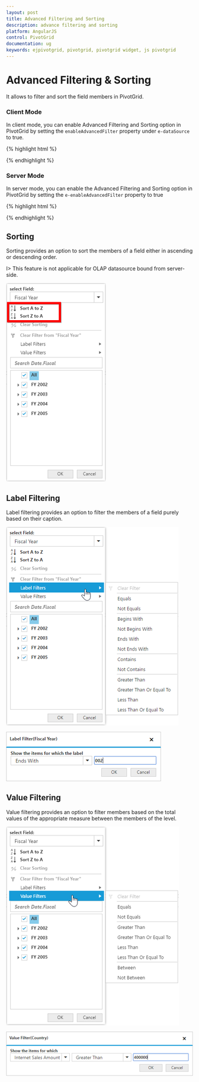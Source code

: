 ```yaml
---
layout: post
title: Advanced Filtering and Sorting
description: advance filtering and sorting
platform: AngularJS
control: PivotGrid
documentation: ug
keywords: ejpivotgrid, pivotgrid, pivotgrid widget, js pivotgrid 
---
```


# Advanced Filtering & Sorting

It allows to filter and sort the field members in PivotGrid.

### Client Mode

In client mode, you can enable Advanced Filtering and Sorting option in PivotGrid by setting the `enableAdvancedFilter` property under `e-dataSource` to true.

{% highlight html %}

<div ng-controller="PivotGridCtrl">
    <div id="PivotGrid1" ej-pivotgrid e-dataSource="dataSource" />
</div>
<script>   
    angular.module("PivotGridApp",["ejangular"]).controller('PivotGridCtrl', function ($scope) 
    {
        $scope.dataSource = {
            //..
            enableAdvancedFilter: true
        }
    });
</script>

{% endhighlight %}

### Server Mode

In server mode, you can enable the Advanced Filtering and Sorting option in PivotGrid by setting the `e-enableAdvancedFilter` property to true

{% highlight html %}

<div ng-controller="PivotGridCtrl">
    <div id="PivotGrid1" ej-pivotgrid e-enableAdvancedFilter=true />
</div>

{% endhighlight %}

## Sorting

Sorting provides an option to sort the members of a field either in ascending or descending order. 

I> This feature is not applicable for OLAP datasource bound from server-side. 

![](AdvanceFiltering_images/sorting.png)

## Label Filtering

Label filtering provides an option to filter the members of a field purely based on their caption. 

![](AdvanceFiltering_images/filtering.png)

![](AdvanceFiltering_images/filtering_dialog.png)


## Value Filtering

Value filtering provides an option to filter members based on the total values of the appropriate measure between the members of the level. 

![](AdvanceFiltering_images/valuefilter.png)

![](AdvanceFiltering_images/valuefilter_dialog.png)
